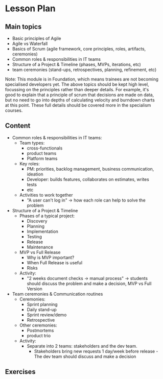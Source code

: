 # Lesson Plan

## Main topics

- Basic principles of Agile
- Agile vs Waterfall
- Basics of Scrum (agile framework, core principles, roles, artifacts, ceremonies)
- Common roles & responsibilities in IT teams
- Structure of a Project & Timeline (phases, MVPs, iterations, etc)
- team ceremonies (stand-ups, retrospectives, planning, refinement, etc)

Note: This module is in Foundation, which means trainees are not becoming specialised developers yet. The above topics should be kept high level, focussing on the principles rather than deeper details. For example, it's good to explain that a principle of scrum that decisions are made on data, but no need to go into depths of calculating velocity and burndown charts at this point. These full details should be covered more in the specialism courses.

## Content

- Common roles & responsibilities in IT teams:
  - Team types:
    - cross-functionals
    - product teams
    - Platform teams
  - Key roles:
    - PM: priorities, backlog management, business communication, ideation
    - Developer: builds features, collaborates on estimates, writes tests
    - etc
  - Activities to work together
    - "A user can't log in" -> how each role can help to solve the problem
- Structure of a Project & Timeline
  - Phases of a typical project:
    - Discovery
    - Planning
    - Implementation
    - Testing
    - Release
    - Maintenance
  - MVP vs Full Release
    - Why is MVP important?
    - When Full Release is useful
    - Risks
  - Activity:
    - "2 weeks document checks -> manual process" -> students should discuss the problem and make a decision, MVP vs Full Version
- Team ceremonies & Communication routines
  - Ceremonies:
    - Sprint planning
    - Daily stand-up
    - Sprint review/demo
    - Retrospective
  - Other ceremonies:
    - Postmortems
    - product trio
  - Activity:
    - Separate into 2 teams: stakeholders and the dev team.
      - Stakeholders bring new requests 1 day/week before release
      -The  dev team should discuss and make a decision

  

## Exercises


